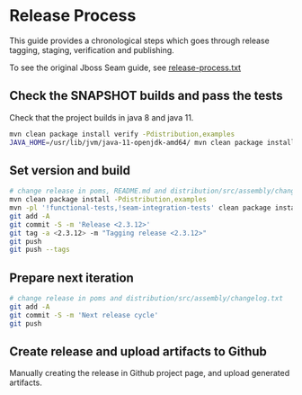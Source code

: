 # Release Process

This guide provides a chronological steps which goes through release tagging, staging, verification and publishing.

To see the original Jboss Seam guide, see [release-process.txt](release-process.txt)

## Check the SNAPSHOT builds and pass the tests

Check that the project builds in java 8 and java 11.

```bash
mvn clean package install verify -Pdistribution,examples
JAVA_HOME=/usr/lib/jvm/java-11-openjdk-amd64/ mvn clean package install verify -Pdistribution,examples
```

## Set version and build 

```bash
# change release in poms, README.md and distribution/src/assembly/changelog.txt
mvn clean package install -Pdistribution,examples
mvn -pl '!functional-tests,!seam-integration-tests' clean package install deploy
git add -A
git commit -S -m 'Release <2.3.12>'
git tag -a <2.3.12> -m "Tagging release <2.3.12>"
git push
git push --tags
```


## Prepare next iteration

```bash
# change release in poms and distribution/src/assembly/changelog.txt
git add -A
git commit -S -m 'Next release cycle'
git push
```

## Create release and upload artifacts to Github

Manually creating the release in Github project page, and upload generated artifacts.
